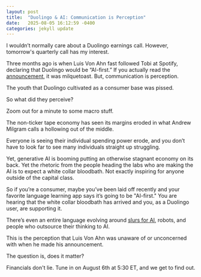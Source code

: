```yaml
---
layout: post
title:  "Duolingo & AI: Communication is Perception"
date:   2025-08-05 16:12:59 -0400
categories: jekyll update
---
```


I wouldn’t normally care about a Duolingo earnings call. However, tomorrow's quarterly call has my interest. 

Three months ago is when Luis Von Ahn fast followed Tobi at Spotify, declaring that Duolingo would be “AI-first.” If you actually read the [announcement][announcement], it was milquetoast. But, communication is perception. 

The youth that Duolingo cultivated as a consumer base was pissed. 

So what did they perceive?

Zoom out for a minute to some macro stuff.

The non-ticker tape economy has seen its margins eroded in what Andrew Milgram calls a hollowing out of the middle.

Everyone is seeing their individual spending power erode, and you don’t have to look far to see many individuals straight up struggling.

Yet, generative AI is booming putting an otherwise stagnant economy on its back. Yet the rhetoric from the people heading the labs who are making the AI is to expect a white collar bloodbath. Not exactly inspiring for anyone outside of the capital class.

So if you’re a consumer, maybe you’ve been laid off recently and your favorite language learning app says it’s going to be "AI-first." You are hearing that the white collar bloodbath has arrived and you, as a Duolingo user, are supporting it.

There’s even an entire language evolving around [slurs for AI][clankers], robots, and people who outsource their thinking to AI. 

This is the perception that Luis Von Ahn was unaware of or unconcerned with when he made his announcement. 

The question is, does it matter?

Financials don't lie. Tune in on August 6th at 5:30 ET, and we get to find out.

[announcement]: https://www.linkedin.com/posts/duolingo_below-is-an-all-hands-email-from-our-activity-7322560534824865792-l9vh/

[clankers]: https://www.youtube.com/shorts/aHoUPEhjbN4
